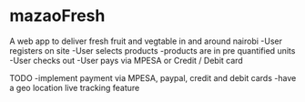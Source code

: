 # mazaoFresh
A web app to deliver fresh fruit and vegtable in and around nairobi
-User registers on site
-User selects products
	-products are in pre quantified units
-User checks out
-User pays via MPESA or Credit / Debit card


TODO
-implement payment via MPESA, paypal, credit and debit cards
-have a geo location live tracking feature